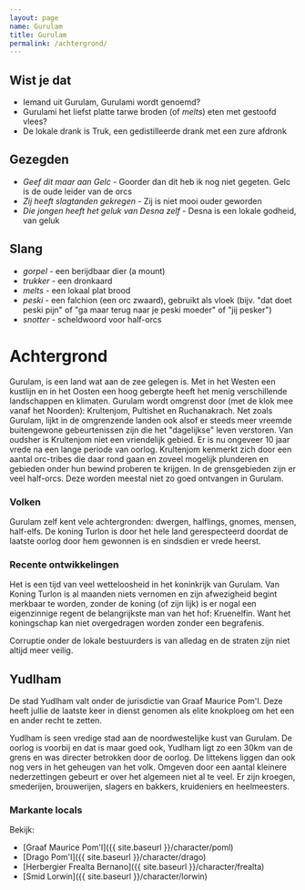 ```yaml
---
layout: page
name: Gurulam
title: Gurulam
permalink: /achtergrond/
---
```


## Wist je dat
* Iemand uit Gurulam, Gurulami wordt genoemd?
* Gurulami het liefst platte tarwe broden (of *melts*) eten met gestoofd vlees?
* De lokale drank is Truk, een gedistilleerde drank met een zure afdronk

## Gezegden
* *Geef dit maar aan Gelc* - Goorder dan dit heb ik nog niet gegeten. Gelc is de oude leider van de orcs
* *Zij heeft slagtanden gekregen* - Zij is niet mooi ouder geworden
* *Die jongen heeft het geluk van Desna zelf* - Desna is een lokale godheid, van geluk

## Slang
* *gorpel* - een berijdbaar dier (a mount)
* *trukker* - een dronkaard
* *melts* - een lokaal plat brood
* *peski* - een falchion (een orc zwaard), gebruikt als vloek (bijv. "dat doet peski pijn" of "ga maar terug naar je peski moeder" of "jij pesker")
* *snotter* - scheldwoord voor half-orcs

# Achtergrond
Gurulam, is een land wat aan de zee gelegen is. Met in het Westen een kustlijn en in het Oosten een hoog gebergte heeft het menig verschillende landschappen en klimaten. Gurulam wordt omgrenst door (met de klok mee vanaf het Noorden): Krultenjom, Pultishet en Ruchanakrach. Net zoals Gurulam, lijkt in de omgrenzende landen ook alsof er steeds meer vreemde buitengewone gebeurtenissen zijn die het "dagelijkse" leven verstoren. Van oudsher is Krultenjom niet een vriendelijk gebied. Er is nu ongeveer 10 jaar vrede na een lange periode van oorlog. Krultenjom kenmerkt zich door een aantal orc-tribes die daar rond gaan en zoveel mogelijk plunderen en gebieden onder hun bewind proberen te krijgen. In de grensgebieden zijn er veel half-orcs. Deze worden meestal niet zo goed ontvangen in Gurulam.

### Volken
Gurulam zelf kent vele achtergronden: dwergen, halflings, gnomes, mensen, half-elfs. De koning Turlon is door het hele land gerespecteerd doordat de laatste oorlog door hem gewonnen is en sindsdien er vrede heerst.

### Recente ontwikkelingen
Het is een tijd van veel wetteloosheid in het koninkrijk van Gurulam. Van Koning Turlon is al maanden niets vernomen en zijn afwezigheid begint merkbaar te worden, zonder de koning (of zijn lijk) is er nogal een eigenzinnige regent de belangrijkste man van het hof: Kruenelfin. Want het koningschap kan niet overgedragen worden zonder een begrafenis.

Corruptie onder de lokale bestuurders is van alledag en de straten zijn niet altijd meer veilig.

## Yudlham
De stad Yudlham valt onder de jurisdictie van Graaf Maurice Pom'l. Deze heeft jullie de laatste keer in dienst genomen als elite knokploeg om het een en ander recht te zetten. 

Yudlham is seen vredige stad aan de noordwestelijke kust van Gurulam. De oorlog is voorbij en dat is maar goed ook, Yudlham ligt zo een 30km van de grens en was directer betrokken door de oorlog. De littekens liggen dan ook nog vers in het geheugen van het volk. Omgeven door een aantal kleinere nederzettingen gebeurt er over het algemeen niet al te veel. Er zijn kroegen, smederijen, brouwerijen, slagers en bakkers, kruideniers en heelmeesters.

### Markante locals
Bekijk:
* [Graaf Maurice Pom'l]({{ site.baseurl }}/character/poml)
* [Drago Pom'l]({{ site.baseurl }}/character/drago)
* [Herbergier Frealta Bernano]({{ site.baseurl }}/character/frealta)
* [Smid Lorwin]({{ site.baseurl }}/character/lorwin)
